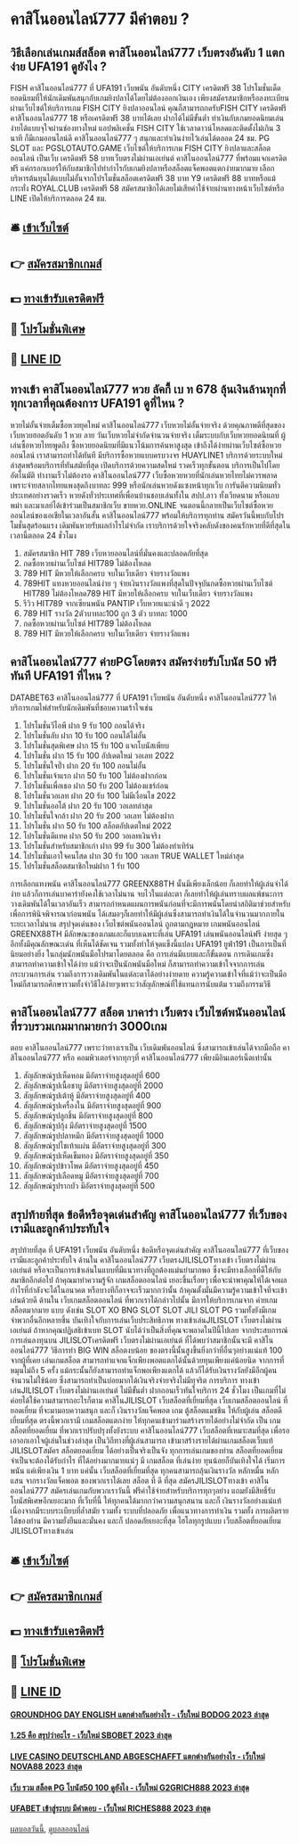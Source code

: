 # คาสิโนออนไลน์777 มีคำตอบ ?
## วิธีเลือกเล่นเกมส์สล็อต คาสิโนออนไลน์777 เว็บตรงอันดับ 1 แตกง่าย UFA191 ดูยังไง ?
FISH คาสิโนออนไลน์777 ที่ UFA191 เว็บพนัน อันดับหนึ่ง CITY เครดิตฟรี 38 โปรโมชั่นเด็ดยอดนิยมที่ให้นักเดิมพันสนุกกับเกมยิงปลาได้โดยไม่ต้องออกเงินเอง เพียงสมัครสมาชิกหรือลงทะเบียนผ่านเว็บไซต์ให้บริการเกม FISH CITY ยิงปลาออนไลน์ คุณก็สามารถกดรับFISH CITY เครดิตฟรี คาสิโนออนไลน์777 18 หรือเครดิตฟรี 38 บาทได้เลย ฝากได้ไม่มีขั้นต่ำ ทำเงินกับเกมยอดนิยมเล่นง่ายได้แบบจุใจผ่านช่องทางใหม่ แอปพลิเคชั่น FISH CITY ใช้เวลาดาวน์โหลดและติดตั้งไม่เกิน 3 นาที ก็มีเกมออนไลน์ดี คาสิโนออนไลน์777 ๆ สนุกและทำเงินง่ายไว้เล่นได้ตลอด 24 ชม.
PG SLOT และ PGSLOTAUTO.GAME เว็บไซต์ให้บริการเกม FISH CITY ยิงปลาและสล็อตออนไลน์ เป็นเว็บ เครดิตฟรี 58 บาทเว็บตรงไม่ผ่านเอเย่นต์ คาสิโนออนไลน์777 ที่พร้อมแจกเครดิตฟรี แค่กรอกเบอร์ให้กับสมาชิกไปทำกำไรกับเกมยิงปลาหรือสล็อตแจ็คพอตแตกง่ายมากมาย เลือกบริหารต้นทุนได้แบบไม่อั้นจากโปรโมชั่นสล็อตเครดิตฟรี 38 บาท Y9 เครดิตฟรี 88 บาทหรือแม้กระทั่ง ROYAL.CLUB เครดิตฟรี 58 สมัครสมาชิกได้เลยไม่เสียค่าใช้จ่ายผ่านทางหน้าเว็บไซต์หรือ LINE เปิดให้บริการตลอด 24 ชม.

## 🛎 [เข้าเว็บไซต์](https://bit.ly/3SdLNi2)
## 👉 [สมัครสมาชิกเกมส์](https://bit.ly/3SdLNi2)
## 💵 [ทางเข้ารับเครดิตฟรี](https://bit.ly/3dyRKHj)
## 👑 [โปรโมชั่นพิเศษ](https://bit.ly/3dyRKHj)
## 📱 [LINE ID](https://bit.ly/3dyRKHj)

## ทางเข้า คาสิโนออนไลน์777 หวย ลัคกี้ เบ ท 678 ลุ้นเงินล้านทุกที่ทุกเวลาที่คุณต้องการ UFA191 ดูที่ไหน ?
หวยไม่อั้นจ่ายเต็มซื้อหวยยุคใหม่ คาสิโนออนไลน์777 เว็บหวยไม่อั้นจ่ายจริง ด้วยคุณภาพดีที่สุดของเว็บหวยฮอตอันดับ 1 หวย ลาย วันเว็บหวยไม่จำกัดจำนวนจ่ายจริง เต็มระบบกับเว็บหวยยอดนิยมที่ ผู้เล่นซื้อหวยไทยพูดถึง ซื้อหวยยอดนิยมที่มีแนวโน้มการค้นหาสูงสุด เข้าถึงได้ง่ายผ่านเว็บไซต์ซื้อหวยออนไลน์ เราสามารถทำได้ทันที มีบริการซื้อหวยแบบครบวงจร HUAYLINE1 บริการด้วยระบบใหม่ล่าสุดพร้อมบริการที่ทันสมัยที่สุด เปิดบริการด้วยความสดใหม่ รวดเร็วทุกขั้นตอน บริการเป็นไปโดยอัตโนมัติ ทำงานเร็วไม่ต้องรอ คาสิโนออนไลน์777 เว็บซื้อหวยหวยที่นักเล่นหวยไทยไม่ควรพลาด เพราะจ่ายสลากไทยแพงสุดถึงบาทละ 999 หรือนักเล่นหวยดังแซงหน้าทุกเว็บ การันตีความนิยมทั่วประเทศอย่างรวดเร็ว หวยดังทั่วประเทศที่เพื่อนบ้านชอบเล่นทั้งใน สปป.ลาว ทั้งเวียดนาม หรือแถบพม่า และมาเลย์ได้เข้าร่วมเป็นสมาชิกเว็บ ขายหวย.ONLINE จนตอนนี้กลายเป็นเว็บไซต์ซื้อหวยออนไลน์ของเอเชียในเวลาอันสั้น คาสิโนออนไลน์777 พร้อมให้บริการทุกท่าน สมัครวันนี้พบกับโปรโมชั่นสุดร้อนแรง เดิมพันหวยรับผลกำไรไม่จำกัด เราบริการด้วยใจจริงคลับดังของคนรักหวยที่ดีที่สุดในเวลานี้ตลอด 24 ชั่วโมง
1. สมัครสมาชิก HIT 789 เว็บหวยออนไลน์ที่มั่นคงและปลอดภัยที่สุด
2. กดซื้อหวยผ่านเว็บไซต์ HIT789 ไม่ต้องโหลด
3. 789 HIT มีหวยให้เลือกครบ จบในเว็บเดียว จ่ายรางวัลแพง
4. 789HIT แทงหวยออนไลน์ง่าย ๆ จ่ายเงินรางวัลแพงที่สุดในปัจจุบันกดซื้อหวยผ่านเว็บไซต์ HIT789 ไม่ต้องโหลด789 HIT มีหวยให้เลือกครบ จบในเว็บเดียว จ่ายรางวัลแพง
5. รีวิว HIT789 จากเซียนพนัน PANTIP เว็บหวยแนะนำดี ๆ 2022
6. 789 HIT รางวัล 2ตัวบาทละ100 ถูก 3 ตัว บาทละ 1000
7. กดซื้อหวยผ่านเว็บไซต์ HIT789 ไม่ต้องโหลด
8. 789 HIT มีหวยให้เลือกครบ จบในเว็บเดียว จ่ายรางวัลแพง

## คาสิโนออนไลน์777 ค่ายPGโดยตรง สมัครง่ายรับโบนัส 50 ฟรีทันที UFA191 ที่ไหน ?
DATABET63 คาสิโนออนไลน์777 ที่ UFA191 เว็บพนัน อันดับหนึ่ง คาสิโนออนไลน์777 ให้บริการเกมไพ่สำหรับนักเดิมพันที่ชอบความเร้าใจเช่น
1. โปรโมชั่นวีไอพี ฝาก 9 รับ 100 ถอนได้จริง
2. โปรโมชั่นลับ ฝาก 10 รับ 100 ถอนได้ไม่อั้น
3. โปรโมชั่นสุดพิเศษ ฝาก 15 รับ 100 แจกโบนัสเพียบ
4. โปรโมชั่น ฝาก 15 รับ 100 อัปเดตใหม่ วอเลท 2022
5. โปรโมชั่นใจป้ำ ฝาก 20 รับ 100 ถอนไม่อั้น
6. โปรโมชั่นเจ้าแรก ฝาก 50 รับ 100 ไม่ต้องฝากก่อน
7. โปรโมชั่นเพื่อเธอ ฝาก 50 รับ 200 ไม่ต้องแชร์ก่อน
8. โปรโมชั่นวอเลท ฝาก 20 รับ 100 ไม่มีเงื่อนไข 2022
9. โปรโมชั่นออโต้ ฝาก 20 รับ 100 วอเลทล่าสุด
10. โปรโมชั่นใจกล้า ฝาก 20 รับ 200 วอเลท ไม่ต้องฝาก
11. โปรโมชั่น ฝาก 50 รับ 100 สล็อตอัปเดตใหม่ 2022
12. โปรโมชั่นดีแทค ฝาก 50 รับ 200 วอเลทเงินจริง
13. โปรโมชั่นสำหรับสมาชิกเก่า ฝาก 99 รับ 300 ไม่ต้องทำเทิร์น
14. โปรโมชั่นเอาใจคนโสด ฝาก 30 รับ 100 วอเลท TRUE WALLET ใหม่ล่าสุด
15. โปรโมชั่นสล็อตสมาชิกใหม่ฝาก 1 รับ 100

การเลือกแทงพนัน คาสิโนออนไลน์777 GREENX88TH นั้นมีเพียงเล็กน้อย ก็เลยทำให้ผู้เล่นจำได้ง่าย แล้วก็การเล่นบาคาร่ายังคงใช้เวลาไม่นาน จบไวในแต่ละตา ก็เลยทำให้ผู้เล่นทราบผลแพ้ชนะการวางเดิมพันได้ในเวลาอันเร็ว สามารถกำหนดแผนการพนันก่อนที่จะมีการพนันโดยนำสถิติมาช่วยสำหรับเพื่อการพินิจพิจารณาก่อนพนัน ได้เสมอๆก็เลยทำให้มีผู้เล่นซึ่งสามารถทำเงินได้ในจำนวนมากภายในระยะเวลาไม่นาน สรุปจุดเด่นของ เว็บไซต์พนันออนไลน์ ถูกตามกฎหมาย
เกมพนันออนไลน์ GREENX88TH มีลักษณะของเกมและก็แบบเฉพาะที่เล่น UFA191 เล่นพนันออนไลน์ฟรี ง่ายสุด ๆอีกทั้งมีคุณลักษณะเด่น ที่เห็นได้ชัดเจน รวมทั้งทำให้จุดแข็งนี้แปลง UFA191 ยูฟ่า191 เป็นการเป็นที่นิยมอย่างยิ่ง ในกลุ่มนักพนันมือโปรมาโดยตลอด คือ การเล่นมีแบบและก็ขั้นตอน การเดินเกมซึ่งสามารถทำความเข้าใจได้ง่าย แม้ว่าจะเป็นนักพนันมือใหม่ ก็สามารถทำความเข้าใจจากการเล่น กระบวนการเล่น รวมถึงการวางเดิมพันในแต่ละตาได้อย่างง่ายดาย ความรู้ความเข้าใจที่แม้ว่าจะเป็นมือใหม่ก็สามารถศึกษารวมทั้งจำวิธีได้ง่ายๆเพราะว่าสัญลักษณ์ที่ใช้แทนการนับแต้ม รวมถึงกรรมวิธี

## คาสิโนออนไลน์777 สล็อต บาคาร่า เว็บตรง เว็บไซต์พนันออนไลน์ ที่รวบรวมเกมมากมายกว่า 3000เกม
ตอบ คาสิโนออนไลน์777 เพราะว่าทางเราเป็น เว็บเดิมพันออนไลน์ ซึ่งสามารถเข้าเล่นได้จากมือถือ คาสิโนออนไลน์777 หรือ คอมพิวเตอร์จากทุกๆที่ คาสิโนออนไลน์777 เพียงมีอินเตอร์เน็ตเท่านั้น
1. สัญลักษณ์รูปเห็ดหอม มีอัตราจ่ายสูงสุดอยู่ที่ 600
2. สัญลักษณ์รูปเนื้อชาบู มีอัตราจ่ายสูงสุดอยู่ที่ 2000
3. สัญลักษณ์รูปเต้าหู้ มีอัตราจ่ายสูงสุดอยู่ที่ 400
4. สัญลักษณ์รูปเครื่องใน มีอัตราจ่ายสูงสุดอยู่ที่ 900
5. สัญลักษณ์รูปลูกชิ้น มีอัตราจ่ายสูงสุดอยู่ที่ 800
6. สัญลักษณ์รูปกุ้ง มีอัตราจ่ายสูงสุดอยู่ที่ 1500
7. สัญลักษณ์รูปปลาหมึก มีอัตราจ่ายสูงสุดอยู่ที่ 1000
8. สัญลักษณ์รูปไชเท้าแผ่น มีอัตราจ่ายสูงสุดอยู่ที่ 300
9. สัญลักษณ์รูปเห็ดเข็มทอง มีอัตราจ่ายสูงสุดอยู่ที่ 350
10. สัญลักษณ์รูปข้าวโพด มีอัตราจ่ายสูงสุดอยู่ที่ 450
11. สัญลักษณ์รูปเลือดหมู มีอัตราจ่ายสูงสุดอยู่ที่ 700
12. สัญลักษณ์รูปรากบัว มีอัตราจ่ายสูงสุดอยู่ที่ 500

## สรุปท้ายที่สุด ข้อดีหรือจุดเด่นสำคัญ คาสิโนออนไลน์777 ที่เว็บของเรามีและลูกค้าประทับใจ
สรุปท้ายที่สุด ที่ UFA191 เว็บพนัน อันดับหนึ่ง ข้อดีหรือจุดเด่นสำคัญ คาสิโนออนไลน์777 ที่เว็บของเรามีและลูกค้าประทับใจ ด้านใน คาสิโนออนไลน์777 เว็บตรงJILISLOTทางเข้า เว็บตรงไม่ผ่านเอเย่นต์ หรือจะเป็นการเข้าเล่นในแบบที่มีแนวทางที่ถูกต้องแม่นยำมากพอ ซึ่งจะมีทางเลือกที่ดีให้กับสมาชิกอีกต่อไป ถ้าคุณมาทำความรู้จัก เกมสล็อตออนไลน์ เยอะขึ้นเรื่อยๆ เพื่อจะนำพาคุณให้ได้เจอผลกำไรที่กำลังจะได้ในอนาคต หรือบางทีก็อาจจะเร็วมากกว่านั้น ถ้าคุณตั้งมั่นมีความรู้ความเข้าใจที่จะเข้าเล่นด้วยดี ด้านใน เว็บเกมสล็อตออนไลน์ ที่พวกเราได้กล่าวไปนั้น มีการให้บริการเกมจาก ค่ายเกมสล็อตมากมาย แบบ ดังเช่น SLOT XO BNG SLOT SLOT JILI SLOT PG รวมทั้งยังมีเกมจำพวกอื่นอีกหลายชิ้น บันเทิงใจกับการเล่นเว็บประสิทธิภาพ ทางเข้าเล่นJILISLOT เว็บตรงไม่ผ่านเอเย่นต์ ถ้าหากคุณปฏิเสธิเข้าเบท SLOT นับได้ว่าเป็นสิ่งที่คุณจะพลาดในปีนี้ไปเลย
จากประสบการณ์การเล่นลงทุนบน JILISLOTเครดิตฟรี เว็บตรงไม่ผ่านเอเย่นต์ ที่ได้พบว่าสมาชิกนั้นจะมี คาสิโนออนไลน์777 วิธีการทำ BIG WIN สล็อตงบน้อย ของตรงนี้นั้นสูงขึ้นยิ่งกว่าที่อื่นๆอย่างแน่แท้ 100 จากผู้ที่เคย เล่นเกมสล็อต สามารถทำแจกแจ็กเพียงพอตแตกได้นั้นด้วยทุนเพียงแค่น้อยนิด จากการที่หมุนไม่ถึง 5 ครั้ง แม้กระนั้นก็ยังสามารถทำแจ็กพอเพียงแตกได้ แล้วก็ได้รับเงินรางวัลยังมีอีกผู้คนจำนวนไม่ใช้น้อย ซึ่งสามารถทำเป็นบ่อยมากได้เงินจริงจ่ายจริงไม่มีทุจริต การบริการ ทางเข้าเล่นJILISLOT เว็บตรงไม่ผ่านเอเย่นต์ ไม่มีขั้นต่ำ ฝากถอนเร็วทันใจบริการ 24 ชั่วโมง เป็นเกมที่ไม่ค่อยได้ใช้ความสามารถอะไรก็ตาม
คาสิโนJILISLOT เว็บสล็อตที่เยี่ยมที่สุด เว็บเกมสล็อตออนไลน์ ที่ยอดเยี่ยม ที่จะมามอบความสนุก และก็ เงินรางวัลแจ็คพอต เกม ตู้สล็อตแมชชีน ให้กับผู้เล่น สล็อตดีเยี่ยมที่สุด ตรงนี้พวกเรามี เกมสล็อตแตกง่าย ให้ทุกคนเข้ามาร่วมสร้างรายได้อย่างไม่จำกัด เป็น เกมสล็อตที่ยอดเยี่ยม ที่พวกเราปรับปรุงทั้งยังระบบ คาสิโนออนไลน์777 เว็บสล็อตที่เหมาะสมที่สุด เพื่อรอเอาอกเอาใจผู้เล่นในช่วงล่าสุด เป็นวิถีทางที่ผู้เล่นสามารถ เข้ามาสร้างรายได้ผ่านเกมสล็อตเว็บแท้ JILISLOTสมัคร สล็อตยอดเยี่ยม ได้อย่างเป็นจริงเป็นจัง ทุกการเล่นเกมของท่าน สล็อตที่ยอดเยี่ยม จำเป็นจะต้องได้รับกำไร ที่ได้อย่างมากมายแน่ๆ มี เกมสล็อต ที่เล่นง่าย ทุนน้อยก็บันเทิงใจได้ เริ่มการพนัน แค่เพียงเงิน 1 บาท แค่นั้น เว็บสล็อตที่เยี่ยมที่สุด ทุกคนสามารถลุ้นเงินรางวัล หลักหมื่น หลักแสน จากรางวัลแจ็คพอต ของพวกเราได้เลย สล็อต ที่ ดี ที่สุด สมัครJILISLOTทางเข้า คาสิโนออนไลน์777 สมัครเล่นเกมกับพวกเราวันนี้ ฟรีค่าใช้จ่ายสำหรับบริการทุกๆอย่าง แถมยังมีสิทธิ์รับโบนัสพิเศษอีกเยอะมาก ที่เว็บที่นี้ ให้ทุกคนได้มากกว่าความสนุกสนาน และก็ เงินรางวัลอย่างแน่แท้ เนื่องจากมีระบบระเบียบที่ล้ำสมัย รวมทั้ง ระบบที่ปลอดภัย เพื่อแนวทางการทำเงิน รวมทั้ง การผลิตรายได้ของท่าน มีความยั่งยืนและมั่นคง และก็ ปลอดภัยเยอะที่สุด ไฮโลทุกรูปแบบ เว็บสล็อตที่ยอดเยี่ยม JILISLOTทางเข้าเล่น

## 🛎 [เข้าเว็บไซต์](https://bit.ly/3SdLNi2)
## 👉 [สมัครสมาชิกเกมส์](https://bit.ly/3SdLNi2)
## 💵 [ทางเข้ารับเครดิตฟรี](https://bit.ly/3dyRKHj)
## 👑 [โปรโมชั่นพิเศษ](https://bit.ly/3dyRKHj)
## 📱 [LINE ID](https://bit.ly/3dyRKHj)

#### [GROUNDHOG DAY ENGLISH แตกต่างกันอย่างไร - เว็บใหม่ BODOG 2023 ล่าสุด](https://atom.io/themes/groundhog%20day%20english%20แตกต่างกันอย่างไร%20-%20เว็บใหม่%20bodog%202023%20ล่าสุด)
#### [1.25 คือ สรุปว่าอะไร - เว็บใหม่ SBOBET 2023 ล่าสุด](https://atom.io/themes/1.25%20คือ%20สรุปว่าอะไร%20-%20เว็บใหม่%20sbobet%202023%20ล่าสุด)
#### [LIVE CASINO DEUTSCHLAND ABGESCHAFFT แตกต่างกันอย่างไร - เว็บใหม่ NOVA88 2023 ล่าสุด](https://atom.io/themes/live%20casino%20deutschland%20abgeschafft%20แตกต่างกันอย่างไร%20-%20เว็บใหม่%20nova88%202023%20ล่าสุด)
#### [เว็บ รวม สล็อต PG โบนัส50 100 ดูยังไง - เว็บใหม่ G2GRICH888 2023 ล่าสุด](https://atom.io/themes/เว็บ%20รวม%20สล็อต%20pg%20โบนัส50%20100%20ดูยังไง%20-%20เว็บใหม่%20g2grich888%202023%20ล่าสุด)
#### [UFABET เข้าสู่ระบบ มีคำตอบ - เว็บใหม่ RICHES888 2023 ล่าสุด](https://atom.io/themes/ufabet%20เข้าสู่ระบบ%20มีคำตอบ%20-%20เว็บใหม่%20riches888%202023%20ล่าสุด)

[ผลบอลวันนี้](https://siamsport.tv "ผลบอลวันนี้"), [ดูบอลออนไลน์](https://siamsport.tv/ดูบอลสด "ดูบอลออนไลน์")